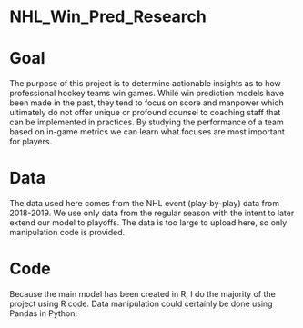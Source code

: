 # NHL_Win_Pred_Research


# Goal
The purpose of this project is to determine actionable insights as to how professional hockey teams win games. While win prediction models have been made in the past, they tend to focus on score and manpower which ultimately do not offer unique or profound counsel to coaching staff that can be implemented in practices. By studying the performance of a team based on in-game metrics we can learn what focuses are most important for players. 

# Data
The data used here comes from the NHL event (play-by-play) data from 2018-2019. We use only data from the regular season with the intent to later extend our model to playoffs. The data is too large to upload here, so only manipulation code is provided.

# Code
Because the main model has been created in R, I do the majority of the project using R code. Data manipulation could certainly be done using Pandas in Python.
